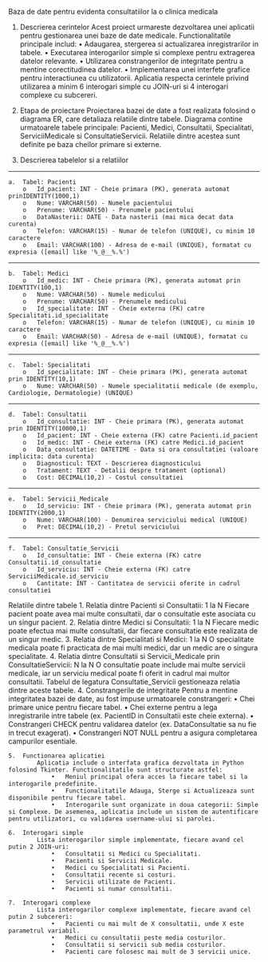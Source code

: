 Baza de date pentru evidenta consultatiilor la o clinica medicala
1.	Descrierea cerintelor
	Acest proiect urmareste dezvoltarea unei aplicatii pentru gestionarea unei baze de date medicale. Functionalitatile principale includ:
		•	Adaugarea, stergerea si actualizarea inregistrarilor in tabele.
		•	Executarea interogarilor simple si complexe pentru extragerea datelor relevante.
		•	Utilizarea constrangerilor de integritate pentru a mentine corectitudinea datelor.
		•	Implementarea unei interfete grafice pentru interactiunea cu utilizatorii. Aplicatia respecta cerintele privind utilizarea a minim 6 interogari simple cu JOIN-uri si 4 interogari complexe cu subcereri.
2.	Etapa de proiectare
	Proiectarea bazei de date a fost realizata folosind o diagrama ER, care detaliaza relatiile dintre tabele. Diagrama contine urmatoarele tabele principale: Pacienti, Medici, Consultatii, Specialitati, ServiciiMedicale si ConsultatieServicii. Relatiile dintre acestea sunt definite pe baza cheilor primare si externe.
 
3.	Descrierea tabelelor si a relatiilor
________________________________________
	a.	Tabel: Pacienti
		o	Id_pacient: INT - Cheie primara (PK), generata automat prinIDENTITY(1000,1)
		o	Nume: VARCHAR(50) - Numele pacientului
		o	Prenume: VARCHAR(50) - Prenumele pacientului
		o	DataNasterii: DATE - Data nasterii (mai mica decat data curenta)
		o	Telefon: VARCHAR(15) - Numar de telefon (UNIQUE), cu minim 10 caractere
		o	Email: VARCHAR(100) - Adresa de e-mail (UNIQUE), formatat cu expresia ([email] like '%_@__%.%') 
________________________________________
	b.	Tabel: Medici
		o	Id_medic: INT - Cheie primara (PK), generata automat prin IDENTITY(100,1)
		o	Nume: VARCHAR(50) - Numele medicului
		o	Prenume: VARCHAR(50) - Prenumele medicului
		o	Id_specialitate: INT - Cheie externa (FK) catre Specialitati.id_specialitate
		o	Telefon: VARCHAR(15) - Numar de telefon (UNIQUE), cu minim 10 caractere
		o	Email: VARCHAR(50) - Adresa de e-mail (UNIQUE), formatat cu expresia ([email] like '%_@__%.%')
________________________________________
	c.	Tabel: Specialitati
		o	Id_specialitate: INT - Cheie primara (PK), generata automat prin IDENTITY(10,1)
		o	Nume: VARCHAR(50) - Numele specialitatii medicale (de exemplu, Cardiologie, Dermatologie) (UNIQUE)
________________________________________
	d.	Tabel: Consultatii
		o	Id_consultatie: INT - Cheie primara (PK), generata automat prin IDENTITY(10000,1)
		o	Id_pacient: INT - Cheie externa (FK) catre Pacienti.id_pacient
		o	Id_medic: INT - Cheie externa (FK) catre Medici.id_pacient
		o	Data_consultatie: DATETIME - Data si ora consultatiei (valoare implicita: data curenta)
		o	Diagnosticul: TEXT - Descrierea diagnosticului
		o	Tratament: TEXT - Detalii despre tratament (optional)
		o	Cost: DECIMAL(10,2) - Costul consultatiei
________________________________________
	e.	Tabel: Servicii_Medicale
		o	Id_serviciu: INT - Cheie primara (PK), generata automat prin IDENTITY(2000,1)
		o	Nume: VARCHAR(100) - Denumirea serviciului medical (UNIQUE)
		o	Pret: DECIMAL(10,2) - Pretul serviciului
________________________________________
	f.	Tabel: Consultatie_Servicii
		o	Id_consultatie: INT - Cheie externa (FK) catre Consultatii.id_consultatie
		o	Id_serviciu: INT - Cheie externa (FK) catre ServiciiMedicale.id_serviciu
		o	Cantitate: INT - Cantitatea de servicii oferite in cadrul consultatiei
Relatiile dintre tabele
	1.	Relatia dintre Pacienti si Consultatii: 1 la N
			Fiecare pacient poate avea mai multe consultatii, dar o consultatie este asociata cu un singur pacient.
	2.	Relatia dintre Medici si Consultatii: 1 la N
			Fiecare medic poate efectua mai multe consultatii, dar fiecare consultatie este realizata de un singur medic.
	3.	Relatia dintre Specialitati si Medici: 1 la N
			O specialitate medicala poate fi practicata de mai multi medici, dar un medic are o singura specialitate.
	4.	Relatia dintre Consultatii si Servicii_Medicale prin ConsultatieServicii: N la N
			O consultatie poate include mai multe servicii medicale, iar un serviciu medical poate fi oferit in cadrul mai multor consultatii. Tabelul de legatura Consultatie_Servicii gestioneaza relatia dintre aceste tabele.
	4.	Constrangerile de integritate
			Pentru a mentine integritatea bazei de date, au fost impuse urmatoarele constrangeri:
				•	Chei primare unice pentru fiecare tabel.
				•	Chei externe pentru a lega inregistrarile intre tabele (ex. PacientID in Consultatii este cheie externa).
				•	Constrangeri CHECK pentru validarea datelor (ex. DataConsultatie sa nu fie in trecut exagerat).
				•	Constrangeri NOT NULL pentru a asigura completarea campurilor esentiale.
	
	5.	Functionarea aplicatiei
			Aplicatia include o interfata grafica dezvoltata in Python folosind Tkinter. Functionalitatile sunt structurate astfel:
				•	Meniul principal ofera acces la fiecare tabel si la interogarile predefinite.
				•	Functionalitatile Adauga, Sterge si Actualizeaza sunt disponibile pentru fiecare tabel.
				•	Interogarile sunt organizate in doua categorii: Simple si Complexe. De asemenea, aplicatia include un sistem de autentificare pentru utilizatori, cu validarea username-ului si parolei.
	
	6.	Interogari simple
			Lista interogarilor simple implementate, fiecare avand cel putin 2 JOIN-uri:
				•	Consultatii si Medici cu Specialitati.
				•	Pacienti si Servicii Medicale.
				•	Medici cu Specialitati si Pacienti.
				•	Consultatii recente si costuri.
				•	Servicii utilizate de Pacienti.
				•	Pacienti si numar consultatii.
	
	7.	Interogari complexe
			Lista interogarilor complexe implementate, fiecare avand cel putin 2 subcereri:
				•	Pacienti cu mai mult de X consultatii, unde X este parametrul variabil.
				•	Medici cu consultatii peste media costurilor.
				•	Consultatii si servicii sub media costurilor.
				•	Pacienti care folosesc mai mult de 3 servicii unice.


